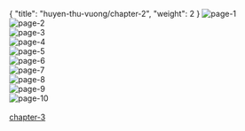 { "title": "huyen-thu-vuong/chapter-2", "weight": 2 }
<img src="huyen-thu-vuong_0002_01-eb4853ab7a0dbf53826870bbf701b677.webp" alt="page-1" origin="https://3.bp.blogspot.com/-1bOINJddoOc/VxbymKlvt6I/AAAAAAAGfUQ/GLXMFJVVcHU/s0/Huyen-Thu-Vuong-Chapter-2-P-1.jpg"><br/>
<img src="huyen-thu-vuong_0002_02-b7a12bfa8dec107dee6c99ac8004a329.webp" alt="page-2" origin="https://3.bp.blogspot.com/-EWY0bT0jIBc/VxbynYE2GXI/AAAAAAAGfUU/O8U0ut5srfo/s0/Huyen-Thu-Vuong-Chapter-2-P-2.jpg"><br/>
<img src="huyen-thu-vuong_0002_03-5a147ef2482f8da828c3370d40610fa6.webp" alt="page-3" origin="https://3.bp.blogspot.com/-WTriDWWlnj8/VxbyolbEKWI/AAAAAAAGfUY/P6IrPKK9zwg/s0/Huyen-Thu-Vuong-Chapter-2-P-3.jpg"><br/>
<img src="huyen-thu-vuong_0002_04-2966c272f21f057715c513d977b9258b.webp" alt="page-4" origin="https://3.bp.blogspot.com/-uSEwJC_r7eY/Vxbyp1eLfAI/AAAAAAAGfUc/dDlhOfpdiyA/s0/Huyen-Thu-Vuong-Chapter-2-P-4.jpg"><br/>
<img src="huyen-thu-vuong_0002_05-93eb0acd11a039ad4aba4984ff88849c.webp" alt="page-5" origin="https://3.bp.blogspot.com/-f2Imf6Fqnio/VxbyrIFohuI/AAAAAAAGfUg/ImgSdo0GX-M/s0/Huyen-Thu-Vuong-Chapter-2-P-5.jpg"><br/>
<img src="huyen-thu-vuong_0002_06-0ebcee43ebc75d7fedcd76d58448c591.webp" alt="page-6" origin="https://3.bp.blogspot.com/-C4Z_Bt-YuVg/VxbysXCgs_I/AAAAAAAGfUk/O2B6n61e-pk/s0/Huyen-Thu-Vuong-Chapter-2-P-6.jpg"><br/>
<img src="huyen-thu-vuong_0002_07-5132f658ea4c10835607aae204d8e7ad.webp" alt="page-7" origin="https://3.bp.blogspot.com/-6-ftm3b_wro/Vxbytj6sutI/AAAAAAAGfUo/y04WMdsN8H0/s0/Huyen-Thu-Vuong-Chapter-2-P-7.jpg"><br/>
<img src="huyen-thu-vuong_0002_08-cc5ca6c7a39a4e29c25616dd5fdba041.webp" alt="page-8" origin="https://3.bp.blogspot.com/-oImLNMXKZ6I/Vxbyu_fVrqI/AAAAAAAGfUs/Q-3-j6Ik1bk/s0/Huyen-Thu-Vuong-Chapter-2-P-8.jpg"><br/>
<img src="huyen-thu-vuong_0002_09-29200fb6cb7c223a04f8bcdcdff5bde8.webp" alt="page-9" origin="https://3.bp.blogspot.com/-0olfpsI2Yks/Vxbyv7njazI/AAAAAAAGfUw/e-E1_9fnFpE/s0/Huyen-Thu-Vuong-Chapter-2-P-9.jpg"><br/>
<img src="huyen-thu-vuong_0002_10-b10a596ab39fc21aa5c0e7ee45f7b3b9.webp" alt="page-10" origin="https://3.bp.blogspot.com/-_W3a-vOcsSo/VxbyxYoF75I/AAAAAAAGfU0/JT8qwgacNvk/s0/Huyen-Thu-Vuong-Chapter-2-P-10.jpg"><br/>
<br/><a class="nextchap" href="/huyen-thu-vuong/chapter-3">chapter-3</a>
